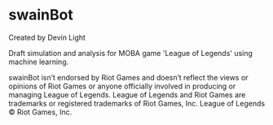 # swainBot
Created by Devin Light

Draft simulation and analysis for MOBA game 'League of Legends' using machine learning.

swainBot isn’t endorsed by Riot Games and doesn’t reflect the views or opinions of Riot Games or anyone officially involved in producing or managing League of Legends. League of Legends and Riot Games are trademarks or registered trademarks of Riot Games, Inc. League of Legends © Riot Games, Inc.
